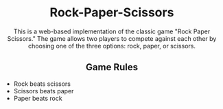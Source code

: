 # <h1 align="center">Rock-Paper-Scissors </h1>
<p align="center"> This is a web-based implementation of the classic game "Rock Paper Scissors." The game allows two players to compete against each other by choosing one of the three options: rock, paper, or scissors.</p>
<h2 align="center">Game Rules</h2>
<table align="center">
<ul>
<li>Rock beats scissors</li>
<li>Scissors beats paper</li>
<li>Paper beats rock</li>
</ul>
</table>
